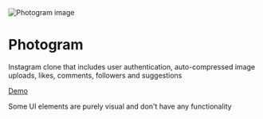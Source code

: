 <img src="https://i.imgur.com/BzbntWg.jpg" alt="Photogram image" align="center">

# Photogram

Instagram clone that includes user authentication, auto-compressed image uploads, likes, comments, followers and suggestions

[Demo](https://suspicious-meitner-4803ad.netlify.app/)

Some UI elements are purely visual and don't have any functionality
